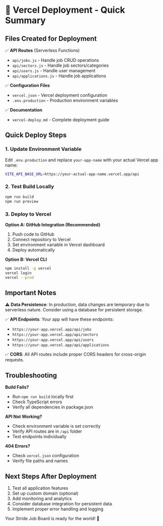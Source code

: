 # 🚀 Vercel Deployment - Quick Summary

## Files Created for Deployment

✅ **API Routes** (Serverless Functions)
- `api/jobs.js` - Handle job CRUD operations
- `api/sectors.js` - Handle job sectors/categories
- `api/users.js` - Handle user management
- `api/applications.js` - Handle job applications

✅ **Configuration Files**
- `vercel.json` - Vercel deployment configuration
- `.env.production` - Production environment variables

✅ **Documentation**
- `vercel-deploy.md` - Complete deployment guide

## Quick Deploy Steps

### 1. Update Environment Variable
Edit `.env.production` and replace `your-app-name` with your actual Vercel app name:
```bash
VITE_API_BASE_URL=https://your-actual-app-name.vercel.app/api
```

### 2. Test Build Locally
```bash
npm run build
npm run preview
```

### 3. Deploy to Vercel

**Option A: GitHub Integration (Recommended)**
1. Push code to GitHub
2. Connect repository to Vercel
3. Set environment variable in Vercel dashboard
4. Deploy automatically

**Option B: Vercel CLI**
```bash
npm install -g vercel
vercel login
vercel --prod
```

## Important Notes

⚠️ **Data Persistence**: In production, data changes are temporary due to serverless nature. Consider using a database for persistent storage.

✅ **API Endpoints**: Your app will have these endpoints:
- `https://your-app.vercel.app/api/jobs`
- `https://your-app.vercel.app/api/sectors`
- `https://your-app.vercel.app/api/users`
- `https://your-app.vercel.app/api/applications`

✅ **CORS**: All API routes include proper CORS headers for cross-origin requests.

## Troubleshooting

**Build Fails?**
- Run `npm run build` locally first
- Check TypeScript errors
- Verify all dependencies in package.json

**API Not Working?**
- Check environment variable is set correctly
- Verify API routes are in `/api` folder
- Test endpoints individually

**404 Errors?**
- Check `vercel.json` configuration
- Verify file paths and names

## Next Steps After Deployment

1. Test all application features
2. Set up custom domain (optional)
3. Add monitoring and analytics
4. Consider database integration for persistent data
5. Implement proper error handling and logging

Your Stride Job Board is ready for the world! 🌟

